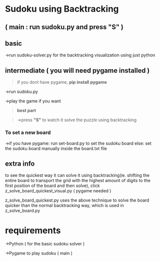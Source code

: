 # Sudoku using Backtracking
## ( **main** : run sudoku.py and press "S" )


## basic
->run sudoku-solver.py for the backtracking visualization using just python


## intermediate ( you will need pygame installed )

> if you dont have pygame, **pip install pygame**

->run sudoku.py 

->play the game if you want

>  **best part**

> ->press **"S"** to watch it solve the puzzle using backtracking 


### To set a new board
->if you have pygame:
    run set-board.py to set the sudoku board
else:
    set the sudoku board manually inside the board.txt file


## extra info
to see the quickest way it can solve it using backtracking(ie. shifting the entire board to transport the grid with the highest amount of digits to the first position of the board and then solve),
click z_solve_board_quickest_visual.py ( pygame needed )

z_solve_board_quickest.py uses the above technique to solve the board quicker than the normal backtracking way, which is used in z_solve_board.py



# requirements
->Python ( for the basic sudoku solver )

->Pygame to play sudoku ( main )

